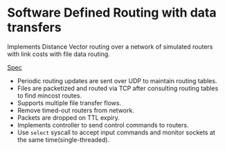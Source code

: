 # Software Defined Routing with data transfers #

Implements Distance Vector routing over a network of simulated routers with link costs with file data routing.

[Spec](https://github.com/wasifaleem/DV-Routing-with-multiple-file-transfers-flows/blob/experiments/PA3.pdf)

* Periodic routing updates are sent over UDP to maintain routing tables.
* Files are packetized and routed via TCP after consulting routing tables to find mincost routes.
* Supports multiple file transfer flows.
* Remove timed-out routers from network.
* Packets are dropped on TTL expiry.
* Implements controller to send control commands to routers.
* Use `select` syscall to accept input commands and monitor sockets at the same time(single-threaded).
